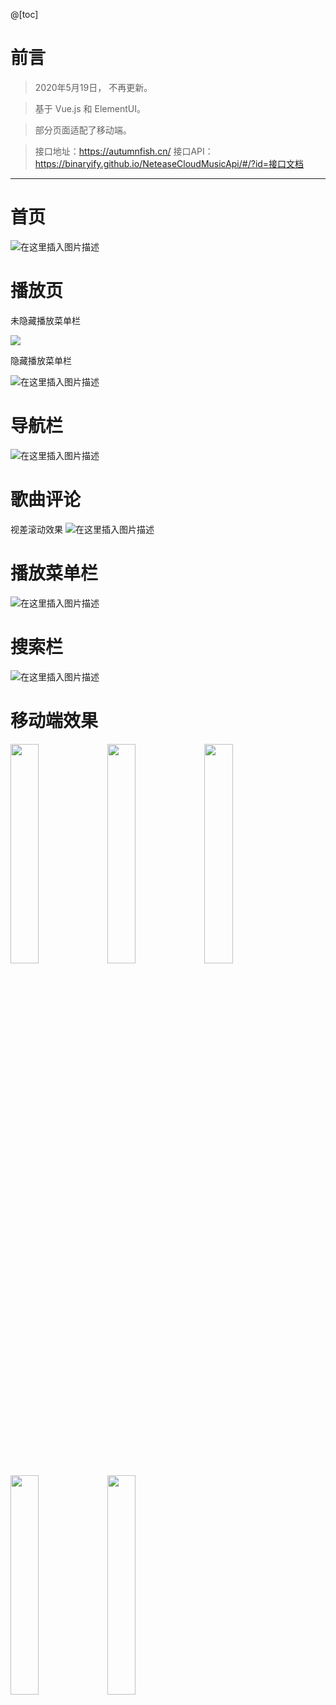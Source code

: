 @[toc]

#  前言

> 2020年5月19日， 不再更新。

> 基于 Vue.js 和 ElementUI。

> 部分页面适配了移动端。

> 接口地址：https://autumnfish.cn/  接口API：https://binaryify.github.io/NeteaseCloudMusicApi/#/?id=接口文档

---

# 首页

![在这里插入图片描述](https://img-blog.csdnimg.cn/20200519003846579.png?x-oss-process=image/watermark,type_ZmFuZ3poZW5naGVpdGk,shadow_10,text_aHR0cHM6Ly9ibG9nLmNzZG4ubmV0L3FxXzIwMjQ3Mjgz,size_16,color_FFFFFF,t_70)
# 播放页

未隐藏播放菜单栏

![ ](https://img-blog.csdnimg.cn/20200519003946724.png?x-oss-process=image/watermark,type_ZmFuZ3poZW5naGVpdGk,shadow_10,text_aHR0cHM6Ly9ibG9nLmNzZG4ubmV0L3FxXzIwMjQ3Mjgz,size_16,color_FFFFFF,t_70)



隐藏播放菜单栏

 ![在这里插入图片描述](https://img-blog.csdnimg.cn/20200519004022278.png?x-oss-process=image/watermark,type_ZmFuZ3poZW5naGVpdGk,shadow_10,text_aHR0cHM6Ly9ibG9nLmNzZG4ubmV0L3FxXzIwMjQ3Mjgz,size_16,color_FFFFFF,t_70)

# 导航栏

 ![在这里插入图片描述](https://img-blog.csdnimg.cn/20200519004107484.png)
#  歌曲评论 

视差滚动效果
![在这里插入图片描述](https://img-blog.csdnimg.cn/20200519004212350.png?x-oss-process=image/watermark,type_ZmFuZ3poZW5naGVpdGk,shadow_10,text_aHR0cHM6Ly9ibG9nLmNzZG4ubmV0L3FxXzIwMjQ3Mjgz,size_16,color_FFFFFF,t_70)
# 播放菜单栏

 ![在这里插入图片描述](https://img-blog.csdnimg.cn/20200519004228614.png)
# 搜索栏
![在这里插入图片描述](https://img-blog.csdnimg.cn/20200519004324796.png?x-oss-process=image/watermark,type_ZmFuZ3poZW5naGVpdGk,shadow_10,text_aHR0cHM6Ly9ibG9nLmNzZG4ubmV0L3FxXzIwMjQ3Mjgz,size_16,color_FFFFFF,t_70)
# 移动端效果
<img src="https://img-blog.csdnimg.cn/20200519144914713.jpg?x-oss-process=image/watermark,type_ZmFuZ3poZW5naGVpdGk,shadow_10,text_aHR0cHM6Ly9ibG9nLmNzZG4ubmV0L3FxXzIwMjQ3Mjgz,size_16,color_FFFFFF,t_70"   width="30%">
<img src="https://img-blog.csdnimg.cn/20200519145040502.jpg?x-oss-process=image/watermark,type_ZmFuZ3poZW5naGVpdGk,shadow_10,text_aHR0cHM6Ly9ibG9nLmNzZG4ubmV0L3FxXzIwMjQ3Mjgz,size_16,color_FFFFFF,t_70"   width="30%">
<img src="https://img-blog.csdnimg.cn/20200519145115412.jpg?x-oss-process=image/watermark,type_ZmFuZ3poZW5naGVpdGk,shadow_10,text_aHR0cHM6Ly9ibG9nLmNzZG4ubmV0L3FxXzIwMjQ3Mjgz,size_16,color_FFFFFF,t_70"   width="30%">
<img src="https://img-blog.csdnimg.cn/20200519145143997.jpg?x-oss-process=image/watermark,type_ZmFuZ3poZW5naGVpdGk,shadow_10,text_aHR0cHM6Ly9ibG9nLmNzZG4ubmV0L3FxXzIwMjQ3Mjgz,size_16,color_FFFFFF,t_70"   width="30%">
<img src="https://img-blog.csdnimg.cn/20200519145206416.jpg?x-oss-process=image/watermark,type_ZmFuZ3poZW5naGVpdGk,shadow_10,text_aHR0cHM6Ly9ibG9nLmNzZG4ubmV0L3FxXzIwMjQ3Mjgz,size_16,color_FFFFFF,t_70"   width="30%">

